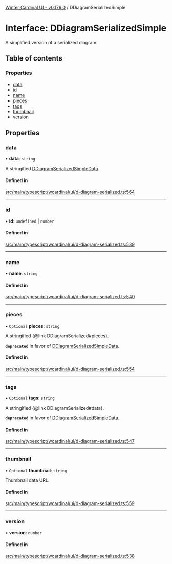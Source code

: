 [Winter Cardinal UI - v0.179.0](../index.md) / DDiagramSerializedSimple

# Interface: DDiagramSerializedSimple

A simplified version of a serialized diagram.

## Table of contents

### Properties

- [data](DDiagramSerializedSimple.md#data)
- [id](DDiagramSerializedSimple.md#id)
- [name](DDiagramSerializedSimple.md#name)
- [pieces](DDiagramSerializedSimple.md#pieces)
- [tags](DDiagramSerializedSimple.md#tags)
- [thumbnail](DDiagramSerializedSimple.md#thumbnail)
- [version](DDiagramSerializedSimple.md#version)

## Properties

### data

• **data**: `string`

A stringified [DDiagramSerializedSimpleData](../index.md#ddiagramserializedsimpledata).

#### Defined in

[src/main/typescript/wcardinal/ui/d-diagram-serialized.ts:564](https://github.com/winter-cardinal/winter-cardinal-ui/blob/v0.179.0/src/main/typescript/wcardinal/ui/d-diagram-serialized.ts#L564)

___

### id

• **id**: `undefined` \| `number`

#### Defined in

[src/main/typescript/wcardinal/ui/d-diagram-serialized.ts:539](https://github.com/winter-cardinal/winter-cardinal-ui/blob/v0.179.0/src/main/typescript/wcardinal/ui/d-diagram-serialized.ts#L539)

___

### name

• **name**: `string`

#### Defined in

[src/main/typescript/wcardinal/ui/d-diagram-serialized.ts:540](https://github.com/winter-cardinal/winter-cardinal-ui/blob/v0.179.0/src/main/typescript/wcardinal/ui/d-diagram-serialized.ts#L540)

___

### pieces

• `Optional` **pieces**: `string`

A stringified {@link DDiagramSerialized#pieces}.

**`deprecated`** in favor of [DDiagramSerializedSimpleData](../index.md#ddiagramserializedsimpledata).

#### Defined in

[src/main/typescript/wcardinal/ui/d-diagram-serialized.ts:554](https://github.com/winter-cardinal/winter-cardinal-ui/blob/v0.179.0/src/main/typescript/wcardinal/ui/d-diagram-serialized.ts#L554)

___

### tags

• `Optional` **tags**: `string`

A stringified {@link DDiagramSerialized#data}.

**`deprecated`** in favor of [DDiagramSerializedSimpleData](../index.md#ddiagramserializedsimpledata).

#### Defined in

[src/main/typescript/wcardinal/ui/d-diagram-serialized.ts:547](https://github.com/winter-cardinal/winter-cardinal-ui/blob/v0.179.0/src/main/typescript/wcardinal/ui/d-diagram-serialized.ts#L547)

___

### thumbnail

• `Optional` **thumbnail**: `string`

Thumbnail data URL.

#### Defined in

[src/main/typescript/wcardinal/ui/d-diagram-serialized.ts:559](https://github.com/winter-cardinal/winter-cardinal-ui/blob/v0.179.0/src/main/typescript/wcardinal/ui/d-diagram-serialized.ts#L559)

___

### version

• **version**: `number`

#### Defined in

[src/main/typescript/wcardinal/ui/d-diagram-serialized.ts:538](https://github.com/winter-cardinal/winter-cardinal-ui/blob/v0.179.0/src/main/typescript/wcardinal/ui/d-diagram-serialized.ts#L538)
